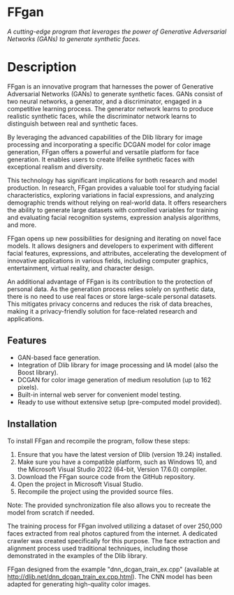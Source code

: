 # FFgan
<i>A cutting-edge program that leverages the power of Generative Adversarial Networks (GANs) to generate synthetic faces.</i>

<h1>Description</h1>
<p>FFgan is an innovative program that harnesses the power of Generative Adversarial Networks (GANs) to generate synthetic faces. GANs consist of two neural networks, a generator, and a discriminator, engaged in a competitive learning process. The generator network learns to produce realistic synthetic faces, while the discriminator network learns to distinguish between real and synthetic faces.</p>

<p>By leveraging the advanced capabilities of the Dlib library for image processing and incorporating a specific DCGAN model for color image generation, FFgan offers a powerful and versatile platform for face generation. It enables users to create lifelike synthetic faces with exceptional realism and diversity.</p>

<p>This technology has significant implications for both research and model production. In research, FFgan provides a valuable tool for studying facial characteristics, exploring variations in facial expressions, and analyzing demographic trends without relying on real-world data. It offers researchers the ability to generate large datasets with controlled variables for training and evaluating facial recognition systems, expression analysis algorithms, and more.</p>

<p>FFgan opens up new possibilities for designing and iterating on novel face models. It allows designers and developers to experiment with different facial features, expressions, and attributes, accelerating the development of innovative applications in various fields, including computer graphics, entertainment, virtual reality, and character design.</p>

<p>An additional advantage of FFgan is its contribution to the protection of personal data. As the generation process relies solely on synthetic data, there is no need to use real faces or store large-scale personal datasets. This mitigates privacy concerns and reduces the risk of data breaches, making it a privacy-friendly solution for face-related research and applications.</p>

<h2>Features</h2>
<ul>
  <li>GAN-based face generation.</li>
  <li>Integration of Dlib library for image processing and IA model (also the Boost library).</li>
  <li>DCGAN for color image generation of medium resolution (up to 162 pixels).</li>
  <li>Built-in internal web server for convenient model testing.</li>
  <li>Ready to use without extensive setup (pre-computed model provided).</li>
</ul>

<h2>Installation</h2>
<p>To install FFgan and recompile the program, follow these steps:</p>

<ol>
  <li>Ensure that you have the latest version of Dlib (version 19.24) installed.</li>
  <li>Make sure you have a compatible platform, such as Windows 10, and the Microsoft Visual Studio 2022 (64-bit, Version 17.6.0) compiler.</li>
  <li>Download the FFgan source code from the GitHub repository.</li>
  <li>Open the project in Microsoft Visual Studio.</li>
  <li>Recompile the project using the provided source files.</li>
</ol>
<p>Note: The provided synchronization file also allows you to recreate the model from scratch if needed.</p>

<p>The training process for FFgan involved utilizing a dataset of over 250,000 faces extracted from real photos captured from the internet. A dedicated crawler was created specifically for this purpose. The face extraction and alignment process used traditional techniques, including those demonstrated in the examples of the Dlib library.</p>

<p>FFgan designed from the example "dnn_dcgan_train_ex.cpp" (available at <a href="http://dlib.net/dnn_dcgan_train_ex.cpp.html">http://dlib.net/dnn_dcgan_train_ex.cpp.html</a>). The CNN model has been adapted for generating high-quality color images.</p>

